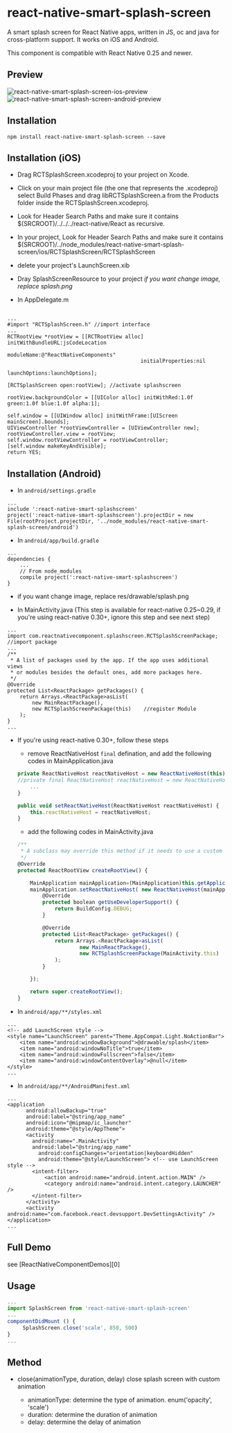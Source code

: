 # react-native-smart-splash-screen
A smart splash screen for React Native apps, written in JS, oc and java for cross-platform support.
It works on iOS and Android.

This component is compatible with React Native 0.25 and newer.

## Preview

![react-native-smart-splash-screen-ios-preview][1]
![react-native-smart-splash-screen-android-preview][2]

## Installation

```
npm install react-native-smart-splash-screen --save
```

## Installation (iOS)

* Drag RCTSplashScreen.xcodeproj to your project on Xcode.

* Click on your main project file (the one that represents the .xcodeproj) select Build Phases and drag libRCTSplashScreen.a from the Products folder inside the RCTSplashScreen.xcodeproj.

* Look for Header Search Paths and make sure it contains $(SRCROOT)/../../../react-native/React as recursive.

* In your project, Look for Header Search Paths and make sure it contains $(SRCROOT)/../node_modules/react-native-smart-splash-screen/ios/RCTSplashScreen/RCTSplashScreen

* delete your project's LaunchScreen.xib

* Dray SplashScreenResource to your project *if you want change image, replace splash.png*

* In AppDelegate.m

```

...
#import "RCTSplashScreen.h" //import interface
...
RCTRootView *rootView = [[RCTRootView alloc] initWithBundleURL:jsCodeLocation
                                                  moduleName:@"ReactNativeComponents"
                                           initialProperties:nil
                                               launchOptions:launchOptions];

[RCTSplashScreen open:rootView]; //activate splashscreen

rootView.backgroundColor = [[UIColor alloc] initWithRed:1.0f green:1.0f blue:1.0f alpha:1];

self.window = [[UIWindow alloc] initWithFrame:[UIScreen mainScreen].bounds];
UIViewController *rootViewController = [UIViewController new];
rootViewController.view = rootView;
self.window.rootViewController = rootViewController;
[self.window makeKeyAndVisible];
return YES;

```


## Installation (Android)

* In `android/settings.gradle`

```
...
include ':react-native-smart-splashscreen'
project(':react-native-smart-splashscreen').projectDir = new File(rootProject.projectDir, '../node_modules/react-native-smart-splash-screen/android')
```

* In `android/app/build.gradle`

```
...
dependencies {
    ...
    // From node_modules
    compile project(':react-native-smart-splashscreen')
}
```

* if you want change image, replace res/drawable/splash.png

* In MainActivity.java (This step is available for react-native 0.25~0.29, if you're using react-native 0.30+, ignore this step and see next step)

```
...
import com.reactnativecomponent.splashscreen.RCTSplashScreenPackage;    //import package
...
/**
 * A list of packages used by the app. If the app uses additional views
 * or modules besides the default ones, add more packages here.
 */
@Override
protected List<ReactPackage> getPackages() {
    return Arrays.<ReactPackage>asList(
        new MainReactPackage(),
        new RCTSplashScreenPackage(this)    //register Module
    );
}
...

```

* If you're using react-native 0.30+, follow these steps

    * remove ReactNativeHost `final` defination, and add the following codes in MainApplication.java

    ```js
    private ReactNativeHost reactNativeHost = new ReactNativeHost(this) {
    //private final ReactNativeHost reactNativeHost = new ReactNativeHost(this) {
        ...
    }

    public void setReactNativeHost(ReactNativeHost reactNativeHost) {
        this.reactNativeHost = reactNativeHost;
    }
    ```

    * add the following codes in MainActivity.java

    ```js
    /**
     * A subclass may override this method if it needs to use a custom {@link ReactRootView}.
     */
    @Override
    protected ReactRootView createRootView() {

        MainApplication mainApplication=(MainApplication)this.getApplication();
        mainApplication.setReactNativeHost( new ReactNativeHost(mainApplication) {
            @Override
            protected boolean getUseDeveloperSupport() {
                return BuildConfig.DEBUG;
            }

            @Override
            protected List<ReactPackage> getPackages() {
                return Arrays.<ReactPackage>asList(
                        new MainReactPackage(),
                        new RCTSplashScreenPackage(MainActivity.this)  //register Module
                );
            }

        });

        return super.createRootView();
    }
    ```

* In `android/app/**/styles.xml`

```
...
<!-- add LaunchScreen style -->
<style name="LaunchScreen" parent="Theme.AppCompat.Light.NoActionBar">
    <item name="android:windowBackground">@drawable/splash</item>
    <item name="android:windowNoTitle">true</item>
    <item name="android:windowFullscreen">false</item>
    <item name="android:windowContentOverlay">@null</item>
</style>
...
```

* In `android/app/**/AndroidManifest.xml`

```
...
<application
      android:allowBackup="true"
      android:label="@string/app_name"
      android:icon="@mipmap/ic_launcher"
      android:theme="@style/AppTheme">
      <activity
        android:name=".MainActivity"
        android:label="@string/app_name"
          android:configChanges="orientation|keyboardHidden"
          android:theme="@style/LaunchScreen"> <!-- use LaunchScreen style -->
        <intent-filter>
            <action android:name="android.intent.action.MAIN" />
            <category android:name="android.intent.category.LAUNCHER" />
        </intent-filter>
      </activity>
      <activity android:name="com.facebook.react.devsupport.DevSettingsActivity" />
</application>
...
```

## Full Demo

see [ReactNativeComponentDemos][0]


## Usage

```js
...
import SplashScreen from 'react-native-smart-splash-screen'
...
componentDidMount () {
     SplashScreen.close('scale', 850, 500)
}
...

```

## Method

* close(animationType, duration, delay)
  close splash screen with custom animation

  * animationType: determine the type of animation. enum('opacity', 'scale')
  * duration: determine the duration of animation
  * delay: determine the delay of animation



[1]: http://cyqresig.github.io/img/react-native-smart-splash-screen-preview-ios-v1.0.0.gif
[2]: http://cyqresig.github.io/img/react-native-smart-splash-screen-preview-android-v1.0.3.gif